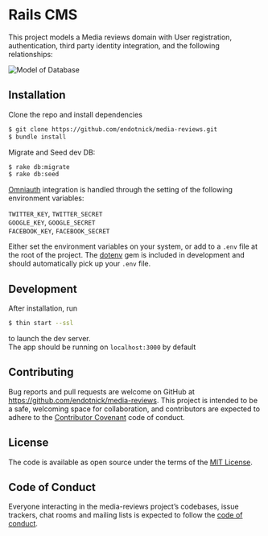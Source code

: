 # Rails CMS

This project models a Media reviews domain with User registration, authentication, third party identity integration, and the following relationships:  

![Model of Database](https://cdn.buttercms.com/RK0Xqe7STCC50zMsJw18)

## Installation

Clone the repo and install dependencies

```bash
$ git clone https://github.com/endotnick/media-reviews.git
$ bundle install
```

Migrate and Seed dev DB:

```bash
$ rake db:migrate
$ rake db:seed
```

[Omniauth](https://github.com/omniauth/omniauth) integration is handled through the setting of the following environment variables:

`TWITTER_KEY`, `TWITTER_SECRET`  
`GOOGLE_KEY`, `GOOGLE_SECRET`  
`FACEBOOK_KEY`, `FACEBOOK_SECRET`  

Either set the environment variables on your system, or add to a `.env` file at the root of the project. The [dotenv](https://github.com/bkeepers/dotenv) gem is included in development and should automatically pick up your `.env` file.

## Development

After installation, run 

```bash
$ thin start --ssl
```
to launch the dev server.   
The app should be running on `localhost:3000` by default


## Contributing

Bug reports and pull requests are welcome on GitHub at https://github.com/endotnick/media-reviews. This project is intended to be a safe, welcoming space for collaboration, and contributors are expected to adhere to the [Contributor Covenant](http://contributor-covenant.org) code of conduct.

## License

The code is available as open source under the terms of the [MIT License](https://opensource.org/licenses/MIT).

## Code of Conduct

Everyone interacting in the media-reviews project’s codebases, issue trackers, chat rooms and mailing lists is expected to follow the [code of conduct](https://github.com/endotnick/media-reviews/blob/master/CODE_OF_CONDUCT.md).
